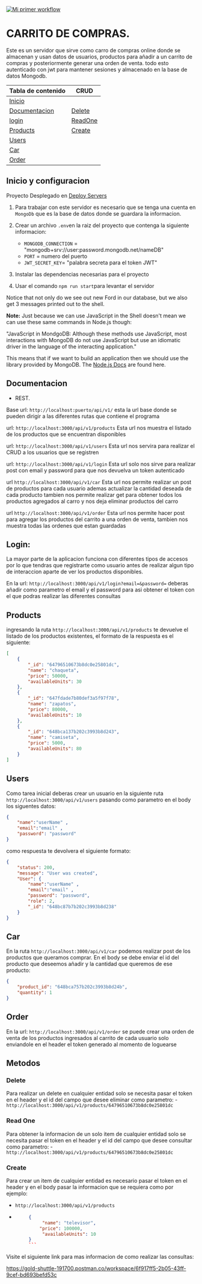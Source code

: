 [![Mi primer workflow](https://github.com/andresh01/proyectoFinal-backendWWC/actions/workflows/main.yml/badge.svg)](https://github.com/andresh01/proyectoFinal-backendWWC/actions/workflows/main.yml)


# CARRITO DE COMPRAS.

Este es un servidor que sirve como carro de compras online donde se almacenan y usan datos de usuarios, productos para añadir a un carrito de compras y posteriormente generar una orden de venta. todo esto autenticado con jwt para mantener sesiones y almacenado en la base de datos Mongodb.

Tabla de contenido | CRUD
---|---
[Inicio](#inicio)| 
[Documentacion](#documentacion)| [Delete](#delete)|
[login](#login)|[ReadOne](#readone)|
[Products](#products)| [Create](#create)|
[Users](#users)| 
[Car](#car)|
[Order](#order)|

## Inicio y configuracion

Proyecto Desplegado en [Deploy Servers](https://shoppingcar.onrender.com)

1. Para trabajar con este servidor es necesario que se tenga una cuenta en `MongoDb` que es la base de datos donde se guardara la informacion.

2. Crear un archivo `.env`en la raiz del proyecto que contenga la siguiente informacion:
    - `MONGODB_CONNECTION` = "mongodb+srv://user:password.mongodb.net/nameDB"
    - `PORT` = numero del puerto 
    - `JWT_SECRET_KEY`= "palabra secreta para el token JWT"

3. Instalar las dependencias necesarias para el proyecto

4. Usar el comando `npm run start`para levantar el servidor

Notice that not only do we see out new Ford in our database, but we also get 3 messages printed out to the shell.

**Note:** Just because we can use JavaScript in the Shell doesn't mean we can use these same commands in Node.js though:

"JavaScript in MondgoDB: Although these methods use JavaScript, most interactions with MongoDB do not use JavaScript but use an idiomatic driver in the language of the interacting application."

This means that if we want to build an application then we should use the library provided by MongoDB. The [Node.js Docs](http://mongodb.github.io/node-mongodb-native/3.0/) are found here.

## Documentacion

 - REST.
   
 Base url: `http://localhost:puerto/api/v1/`
 esta la url base donde se pueden dirigir a las diferentes rutas que contiene el programa

 url: `http://localhost:3000/api/v1/products`
 Esta url nos muestra el listado de los productos que se encuentran disponibles

 url: `http://localhost:3000/api/v1/users`
 Esta url nos servira para realizar el CRUD a los usuarios que se registren

 url: `http://localhost:3000/api/v1/login`
 Esta url solo nos sirve para realizar post con email y password para que nos devuelva un token autenticado

 url `http://localhost:3000/api/v1/car`
 Esta url nos permite realizar un post de productos para cada usuario ademas actualizar la cantidad deseada de cada producto tambien nos permite realizar get para obtener todos los productos agregados al carro y nos deja eliminar productos del carro

 url `http://localhost:3000/api/v1/order`
 Esta url nos permite hacer post para agregar los productos del carrito a una orden de venta, tambien nos muestra todas las ordenes que estan guardadas


## Login:
La mayor parte de la aplicacion funciona con diferentes tipos de accesos por lo que tendras que registrarte como usuario antes de realizar algun tipo de interaccion aparte de ver los productos disponibles.

En la url: `http://localhost:3000/api/v1/login?email=&password=` deberas añadir como parametro el email y el password para asi obtener el token con el que podras realizar las diferentes consultas

## Products
ingresando la ruta `http://localhost:3000/api/v1/products` te devuelve el listado de los productos existentes, el formato de la respuesta es el siguiente:
```json
[
    {
        "_id": "64796510673b8dc0e25801dc",
        "name": "chaqueta",
        "price": 50000,
        "availableUnits": 30
    },
    {
        "_id": "647fdade7b80def3a5f97f78",
        "name": "zapatos",
        "price": 80000,
        "availableUnits": 10
    },
    {
        "_id": "648bca137b202c3993b8d243",
        "name": "camiseta",
        "price": 5000,
        "availableUnits": 80
    }
]
```

## Users
Como tarea inicial deberas crear un usuario en la siguiente ruta `http://localhost:3000/api/v1/users` pasando como parametro en el body los siguentes datos:

```json
{
    "name":"userName" ,
    "email":"email" ,
    "password": "password"
}
```

como respuesta te devolvera el siguiente formato:
```json
{
    "status": 200,
    "message": "User was created",
    "User": {
        "name":"userName" ,
        "email":"email" ,
        "password": "password",
        "role": 2,
        "_id": "648bc87b7b202c3993b8d238"
    }
}
```


## Car
En la ruta `http://localhost:3000/api/v1/car` podemos realizar post de los productos que queramos comprar. En el body se debe enviar el id del producto que deseemos añadir y la cantidad que queremos de ese producto:

```json
{
    "product_id": "648bca757b202c3993b8d24b",
    "quantity": 1
}
```


## Order
En la url: `http://localhost:3000/api/v1/order` se puede crear una orden de venta de los productos ingresados al carrito de cada usuario solo enviandole en el header el token generado al momento de loguearse


## Metodos

### Delete
Para realizar un delete en cualquier entidad solo se necesita pasar el token en el header y el id del campo que desee eliminar como parametro:
    -`http://localhost:3000/api/v1/products/64796510673b8dc0e25801dc`

### Read One
Para obtener la informacion de un solo item de cualquier entidad solo se necesita pasar el token en el header y el id del campo que desee consultar como parametro:
    - `http://localhost:3000/api/v1/products/64796510673b8dc0e25801dc`

### Create 
Para crear un item de cualquier entidad es necesario pasar el token en el header y en el body pasar la informacion que se requiera como por ejemplo:
-   `http://localhost:3000/api/v1/products`    
-  ```json
        {
             "name": "televisor",
            "price": 100000,
             "availableUnits": 10
        } 
        ```

Visite el siguiente link para mas informacion de como realizar las consultas:

https://gold-shuttle-191700.postman.co/workspace/6f917ff5-2b05-43ff-9cef-bd693befd53c
